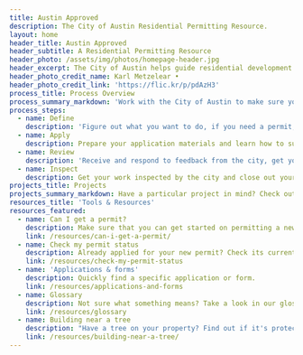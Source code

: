 ```yaml
---
title: Austin Approved
description: The City of Austin Residential Permitting Resource.
layout: home
header_title: Austin Approved
header_subtitle: A Residential Permitting Resource
header_photo: /assets/img/photos/homepage-header.jpg
header_excerpt: The City of Austin helps guide residential development to promote safe and sustainable growth.
header_photo_credit_name: Karl Metzelear •
header_photo_credit_link: 'https://flic.kr/p/pdAzH3'
process_title: Process Overview
process_summary_markdown: 'Work with the City of Austin to make sure your next building or renovation project is safe, sustainable, and permitted. There are four key steps to getting a permit.'
process_steps:
  - name: Define
    description: 'Figure out what you want to do, if you need a permit, and how to get a free consultation.'
  - name: Apply
    description: Prepare your application materials and learn how to submit your application.
  - name: Review
    description: 'Receive and respond to feedback from the city, get your permit, and begin your project.'
  - name: Inspect
    description: Get your work inspected by the city and close out your permit(s).
projects_title: Projects
projects_summary_markdown: Have a particular project in mind? Check out our detailed guides to permitting some common Austin residential projects.
resources_title: 'Tools & Resources'
resources_featured:
  - name: Can I get a permit?
    description: Make sure that you can get started on permitting a new project with the City.
    link: /resources/can-i-get-a-permit/
  - name: Check my permit status
    description: Already applied for your new permit? Check its current status.
    link: /resources/check-my-permit-status
  - name: 'Applications & forms'
    description: Quickly find a specific application or form.
    link: /resources/applications-and-forms
  - name: Glossary
    description: Not sure what something means? Take a look in our glossary of terms.
    link: /resources/glossary
  - name: Building near a tree
    description: "Have a tree on your property? Find out if it's protected by the City of Austin."
    link: /resources/building-near-a-tree/
---
```



